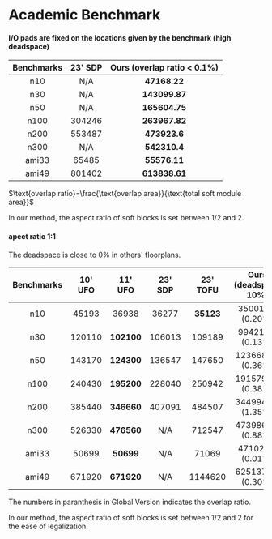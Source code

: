 # Academic Benchmark



#### I/O pads are fixed on the locations given by the benchmark (high deadspace)

| Benchmarks | 23' SDP | Ours (overlap ratio < 0.1%) |
| :--------: | :-----: | :-------------------------: |
|    n10     |   N/A   |        **47168.22**         |
|    n30     |   N/A   |        **143099.87**        |
|    n50     |   N/A   |        **165604.75**        |
|    n100    | 304246  |        **263967.82**        |
|    n200    | 553487  |        **473923.6**         |
|    n300    |   N/A   |        **542310.4**         |
|   ami33    |  65485  |        **55576.11**         |
|   ami49    | 801402  |        **613838.61**        |

$\text{overlap ratio}=\frac{\text{overlap area}}{\text{total soft module area}}$​

In our method, the aspect ratio of soft blocks is set between 1/2 and 2.

#### apect ratio 1:1

The deadspace is close to 0% in others' floorplans.

| Benchmarks | 10' UFO |  11' UFO   | 23' SDP | 23' TOFU  | Ours (deadspace 10%) | Ours (deadspace 0%) |
| :--------: | :-----: | :--------: | :-----: | :-------: | :------------------: | :-----------------: |
|    n10     |  45193  |   36938    |  36277  | **35123** |   35001.58 (0.20%)   |  33102.54 (4.71%)   |
|    n30     | 120110  | **102100** | 106013  |  109189   |   99421.71 (0.13%)   |  97787.52 (3.72%)   |
|    n50     | 143170  | **124300** | 136547  |  147650   |  123668.95 (0.36%)   |  119713.97 (4.11%)  |
|    n100    | 240430  | **195200** | 228040  |  250942   |  191579.96 (0.38%)   |  186471.74 (3.79%)  |
|    n200    | 385440  | **346660** | 407091  |  484507   |  344994.94 (1.35%)   |  338547.62 (4.37%)  |
|    n300    | 526330  | **476560** |   N/A   |  712547   |  473986.49 (0.88%)   |  463791.83 (4.66%)  |
|   ami33    |  50699  | **50699**  |   N/A   |   71069   |   47102.35 (0.01%)   |  45975.75 (3.98%)   |
|   ami49    | 671920  | **671920** |   N/A   |  1144620  |  625137.70 (0.30%)   |  589136.14 (4.26%)  |

The numbers in paranthesis in Global Version indicates the overlap ratio.

In our method, the aspect ratio of soft blocks is set between 1/2 and 2 for the ease of legalization.
